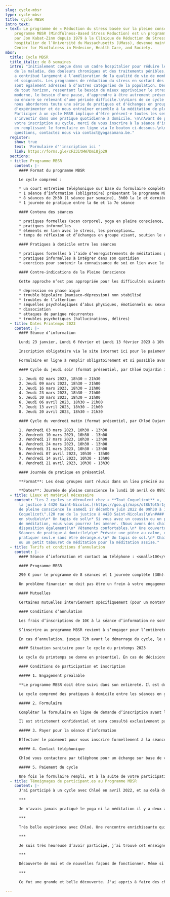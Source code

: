 ```yaml
---
slug: cycle-mbsr
type: cycle-mbsr
title: Cycle MBSR
intro_text:
- text: Le programme de « Réduction du stress basée sur la pleine conscience » ou
    programme MBSR (Mindfulness-Based Stress Reduction) est un programme développé
    par Jon Kabat-Zinn depuis 1979 à la Clinique de Réduction du Stress du centre
    hospitalier de l’Université du Massachusetts (UMass), devenue maintenant le CFM,
    Center for Mindfulness in Medecine, Health Care, and Society.
mbsr:
  title: Cycle MBSR
  title_italic: de 8 semaines
  intro: "Initialement conçue dans un cadre hospitalier pour réduire le stress résultant
    de la maladie, des douleurs chroniques et des traitements pénibles, cette approche
    a contribué largement à l’amélioration de la qualité de vie de nombreux patients
    et soignants. Les programmes de réduction du stress en sortant des hôpitaux se
    sont également adressés à d’autres catégories de la population. Des personnes
    de tout horizon, ressentant le besoin de mieux apprivoiser le stress de la vie
    moderne, le besoin d'une pause, d'apprendre à être autrement présent à eux-même
    ou encore se relevant d'une période difficile.\n\nLors de ce cycle de 8 semaines
    nous aborderons toute une série de pratiques et d'échanges en groupe nous permettant
    d'expérimenter et de nous entraîner ensemble à la méditation de pleine conscience.
    Participer à un cycle MBSR implique d'être présent-e toutes les semaines et de
    s'investir dans une pratique quotidienne à domicile. \n\nAvant de pouvoir confirmer
    votre inscription au cycle, merci de vous inscrire à la séance d'information obligatoire
    en remplissant le formulaire en ligne via le bouton ci-dessous.\n\nPour toutes
    questions, contactez nous via contact@yogasamana.be."
  register:
    show: true
    text: 'Formulaire d''inscription ici '
    link: https://forms.gle/cFZ3itHW7Dmi8jp29
  sections:
  - title: Programme MBSR
    content: |-
      #### Format du programme MBSR

      Le cycle comprend :

      * un court entretien téléphonique sur base du formulaire complété au préalable en ligne
      * 1 séance d’information (obligatoire) présentant le programme MBSR
      * 8 séances de 2h30 (1 séance par semaine), 3h00 la 1e et dernière séance
      * 1 journée de pratique entre la 6e et la 7e séance

      #### Contenu des séances

      * pratiques formelles (scan corporel, yoga en pleine conscience, méditation assise, méditation marché)
      * pratiques informelles
      * éléments en lien avec le stress, les perceptions…
      * temps de réflexion et d’échanges en groupe visant, soutien le chemin dans la pratique

      #### Pratiques à domicile entre les séances

      * pratiques formelles à l’aide d’enregistrements de méditations guidées
      * pratiques informelles à intégrer dans son quotidien
      * exercices pour soutenir la connaissance de soi en lien avec le stress dans sa vie

      #### Contre-indications de la Pleine Conscience

      Cette approche n’est pas appropriée pour les difficultés suivantes, qui nécessitent un traitement spécifique:

      * dépression en phase aiguë
      * trouble bipolaire (maniaco-dépression) non stabilisé
      * troubles de l’attention
      * séquelles psychologiques d’abus physiques, émotionnels ou sexuels
      * dissociation
      * attaques de panique récurrentes
      * troubles psychotiques (hallucinations, délires)
  - title: Dates Printemps 2023
    content: |-
      #### Séance d’information

      Lundi 23 janvier, Lundi 6 février et Lundi 13 février 2023 à 10h et 18h30 en ligne. (durée 1h30)

      Inscription obligatoire via le site internet ici pour le paiement des 10€: [https://www.yogasamana.be/horaires-tarifs/#tarifs-abonnements](https://www.yogasamana.be/horaires-tarifs/#tarifs-abonnements "https://www.yogasamana.be/horaires-tarifs/#tarifs-abonnements")

      Formulaire en ligne à remplir obligatoirement et si possible avant la séance d'information voir ici :[https://forms.gle/cFZ3itHW7Dmi8jp29](https://forms.gle/cFZ3itHW7Dmi8jp29 "https://forms.gle/cFZ3itHW7Dmi8jp29")

      #### Cycle du jeudi soir (format présentiel, par Chloé Dujardin instructrice MBSR qualifiée)

      1. Jeudi 02 mars 2023, 18h30 – 21h30
      2. Jeudi 09 mars 2023, 18h30 – 21h00
      3. Jeudi 16 mars 2023, 18h30 – 21h00
      4. Jeudi 23 mars 2023, 18h30 – 21h00
      5. Jeudi 30 mars 2023, 18h30 – 21h00
      6. Jeudi 06 avril 2023, 18h30 – 21h00
      7. Jeudi 13 avril 2023, 18h30 – 21h00
      8. Jeudi 20 avril 2023, 18h30 – 21h30

      #### Cycle du vendredi matin (format présentiel, par Chloé Dujardin instructrice MBSR qualifiée)

      1. Vendredi 03 mars 2023, 10h30 - 13h30
      2. Vendredi 10 mars 2023, 10h30 - 13h00
      3. Vendredi 17 mars 2023, 10h30 - 13h00
      4. Vendredi 24 mars 2023, 10h30 - 13h00
      5. Vendredi 31 mars 2023, 10h30 - 13h00
      6. Vendredi 07 avril 2023, 10h30 - 13h00
      7. Vendredi 14 avril 2023, 10h30 - 13h00
      8. Vendredi 21 avril 2023, 10h30 - 13h30

      #### Journée de pratique en présentiel

      **Format**: Les deux groupes sont réunis dans un lieu précisé au début du cycle.

      **Dates**: Journée de pleine conscience le lundi 10 avril de 09h30 à 17h00 Lieux à définir.
  - title: Lieux et matériel nécessaire
    content: "Les 2 cycles se déroulent chez « **Tout Coquelicot** »,  \n[20 rue de
      la justice à 4420 Saint-Nicolas.](https://goo.gl/maps/ot8kTot5r1yj8vEA9)\n\nJournée
      de pleine conscience le samedi 17 décembre juin 2022 de 09h30 à 17h00 Chez \"Tout
      Coquelicot\".(20 rue de la justice à 4420 Saint-Nicolas)\n\n#### Séance en présentiel
      en studio\n\n* Un tapis de sol\n* Si vous avez un coussin ou un petit tabouret
      de méditation, vous vous pourrez les amener. (Nous avons des chaises à votre
      disposition également)\n* Vêtements confortables.\n* Une couverture ou un châle.\n\n####
      Séances de pratique à domicile\n\n* Prévoir une pièce au calme, où vous pourrez
      pratiquer seul.e sans être dérangé.e.\n* Un tapis de sol.\n* Chaise, un coussin
      ou un petit tabouret de méditation pour la méditation assise."
  - title: Tarifs et conditions d’annulation
    content: |-
      #### Séance d’information et contact au téléphone : <small>10€</small>.

      #### Programme MBSR

      290 € pour le programme de 8 séances et 1 journée complète (30h). Ce tarif donne également accès à un syllabus imprimé et les enregistrements de méditations guidées pour la pratique à domicile.

      Un problème financier ne doit pas être un frein à votre engagement dans cette démarche. Contactez-moi et nous trouverons ensemble le moyen de rendre votre participation possible.

      #### Mutuelles

      Certaines mutuelles interviennent spécifiquement (pour un montant forfaitaire) dans les programmes de pleine conscience. Veillez à vous renseigner auprès de votre mutuelle et à vous fournir des documents nécessaires au remboursement. (attention ces documents sont spécifiques à la pleine conscience).

      #### Conditions d’annulation

      Les frais d’inscriptions de 10€ à la séance d’information ne sont ni remboursables ni transférables à un autre programme.

      S’inscrire au programme MBSR revient à s’engager pour l’entièreté du programme. Il est donc nécessaire d’en régler l’entièreté du tarif. Il ne sera procédé à aucun remboursement en cas d’absence à une des 8 séances. Il est toujours possible de profiter de l’autre créneau horaire pour rattraper une séance manquée (la même semaine du même cycle).

      En cas d’annulation, jusque 72h avant le démarrage du cycle, le remboursement s’effectue avec une retenue de 100€. (non transférable à un autre cycle). Passé ce délais, en cas d’annulation aucun remboursement ne sera effectué.

      #### Situation sanitaire pour le cycle du printemps 2023

      Le cycle du printemps se donne en présentiel. En cas de décisions du gouvernement impliquant de ne plus pouvoir se réunir en présentiel, le programme sera transféré sous le format en ligne. En s’inscrivant au format présentiel, les personnes donnent leur consentement tacite à ces conditions. Il n’y a dès lors aucun remboursement ni transfert vers un programme ultérieur.

      #### Conditions de participation et inscription

      ##### 1. Engagement préalable

      **Le programme MBSR doit être suivi dans son entièreté. Il est donc important de s’assurer d’être présent.e à l’ensemble des séances et la journée de pratique.** Si de façon occasionnelle et en prévenant à l’avance, vous ne pouvez être présent.e lors d’une séance, vous pourrez y assister à l’autre cycle (horaire) de la même semaine.

      Le cycle comprend des pratiques à domicile entre les séances en groupe. Ces pratiques peuvent durer jusque 60 minutes par jours tout au long du cycle. Il est important en s'inscrivant pour le cycle de s’engager fermement à consacrer le temps prévu les pratiques formelles, les pratiques informelles au quotidien tout comme de prendre le temps de noter certaines expériences.

      ##### 2. Formulaire

      Compléter le formulaire en ligne de demande d’inscription avant la séance d'information si possible. (ici: [https://forms.gle/cFZ3itHW7Dmi8jp29](https://forms.gle/cFZ3itHW7Dmi8jp29 "https://forms.gle/cFZ3itHW7Dmi8jp29"))

      Il est strictement confidentiel et sera consulté exclusivement par l’instructrice Chloé Dujardin. Ce formulaire nous permet avant tout de connaître votre démarche et éventuellement de relever certains points d’attentions quant à votre participation au programme.

      ##### 3. Payer pour la séance d’information

      Effectuer le paiement pour vous inscrire formellement à la séance d’information (obligatoire pour participer au cycle) via le lien renseigné dans le formulaire  (via la page "[horaires et tarifs](https://www.yogasamana.be/horaires-tarifs/)" du site www.yogasamana.be).

      ##### 4. Contact téléphonique

      Chloé vous contactera par téléphone pour un échange sur base de votre formulaire (rempli en ligne). Merci de relire les contres-indications définies plus haut sur la page. Nous pourrons, si vous êtes concerné.e en parler de vive voix et vérifier si cela est le bon moment pour entamer un cycle de pleine conscience.

      ##### 5. Paiement du cycle

      Une fois le formulaire rempli, et à la suite de votre participation à la séance d’information, vous pourrez effectuer le paiement qui sera mis en ligne sur le site internet.(via la page "[horaires et tarifs](https://www.yogasamana.be/horaires-tarifs/)" du site www.yogasamana.be)
  - title: Témoignages de participant.es au Programme MBSR
    content: |-
      J'ai participé à un cycle avec Chloé en avril 2022, et au delà de la rencontre avec l'humaine merveilleuse qu'elle est, j'ai rencontré mon stress, les formes de réactivité de mon corps, et des outils concrets pour revenir au moment présent. J'avais déjà pratiqué avant de participer au Cycle MBSR, et j'ai pourtant beaucoup appris : de moi, du groupe, de ma place dans un groupe, des différentes formes de pratiques, de ce qu'est réellement la pleine conscience, de la légèreté et l'humour qu'on peut ajouter dans ces moments de pratiques formelles! Je crois que c'est ça que j'ai le plus apprécié dans l'enseignement de Chloé : l'humanité, la bienveillance, l'accueil, le tout dans la joie, l'humour, la légèreté! Et je dois dire que ces moments de pratique me manquent beaucoup!! C.

      ***

      Je n'avais jamais pratiqué le yoga ni la méditation il y a deux ans encore. Après des moments difficiles liés à la pandémie, j'ai sauté le pas. Sur les conseils d'une amie, on a fait la rencontre de Chloé, qui nous a aidés à gérer notre stress et nos angoisses. Après, je me suis laissé tenter par des retraites en pleine conscience et la méditation. Deux ans plus tard, je suis bien dans ma peau, je me sens apaisé, zen et en paix avec moi-même. Je pratique maintenant de manière régulière ce genre d'expériences et cela m'aide tous les jours. Chloé avec son approche pleine de bienveillance et son véritable don est un enrichissement spirituel et mental indispensable. Prendre du temps pour soi-même, lâcher prise, gérer le stress ... A.

      ***

      Très belle expérience avec Chloé. Une rencontre enrichissante qui m’a accompagné dans cette rencontre de soi via le programme MBSR et les cours de yoga. Encore merci Chloé pour la bienveillance, l’écoute, l’amour et le partage que tu transmets aux personnes que tu rencontres. L.

      ***

      Je suis très heureuse d’avoir participé, j’ai trouvé cet enseignement riche et varié et je sens que j’ai de nouveaux outils pour vivre ma vie, je sens que j’ai grandi et que c’était ma place à ce moment ci d’être ici. Je prendrais le temps de relire les dossiers et je suis persuadée que encore dans des années ils pourront m’accompagner. L.

      ***

      Découverte de moi et de nouvelles façons de fonctionner. Même si il faudra du temps pour réussir à les intégrer au quotidien, le fait de les savoir possible me permet de me sentir pleine de ressource et moins dépourvue en situation de stress. Les bienfaits des interactions en groupe me font revoir ma tendance à me renfermer sur moi même lors de périodes anxiogènes. A.

      ***

      Ce fut une grande et belle découverte. J'ai appris à faire des choses dont je ne pensais pas être capable. La méditation, la pleine conscience, jamais je n'aurai pensé pratiquer cela un jour. En cette période difficile, cela m'a aidé à grandir, à me découvrir et à gérer mes angoisses. J'ai également appris à écouter les autres, sans le moindre jugement, simplement être à l'écoute. Ce fut une expérience des plus enrichissantes pour moi. A.

---
```

